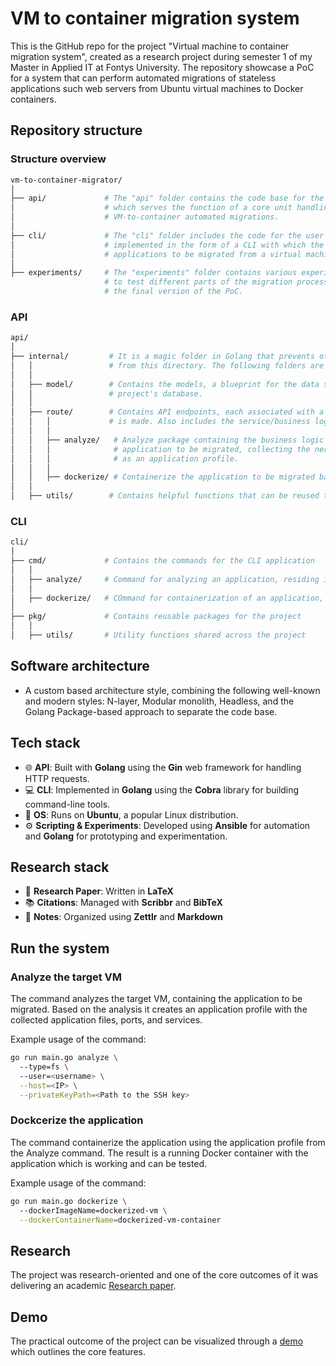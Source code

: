 # VM to container migration system

This is the GitHub repo for the project "Virtual machine to container migration system", created as a research project during semester 1 of my Master in Applied IT at Fontys University. The repository showcase a PoC for a system that can perform automated migrations of stateless applications such web servers from Ubuntu virtual machines to Docker containers.

## Repository structure

### Structure overview

```sh
vm-to-container-migrator/
│
├── api/             # The "api" folder contains the code base for the back-end API part of the project, 
│                    # which serves the function of a core unit handling the business logic to perform 
│                    # VM-to-container automated migrations.
│
├── cli/             # The "cli" folder includes the code for the user interface of the system, 
│                    # implemented in the form of a CLI with which the user can interact to ask certain 
│                    # applications to be migrated from a virtual machine to a Docker container.
│
├── experiments/     # The "experiments" folder contains various experiments developed during the project 
                     # to test different parts of the migration process and also learn before assembling 
                     # the final version of the PoC.
```

### API

```sh
api/
│
├── internal/         # It is a magic folder in Golang that prevents other projects from importing code 
│   │                 # from this directory. The following folders are placed here:
│   │
│   ├── model/        # Contains the models, a blueprint for the data structures that are part of the 
│   │                 # project's database.
│   │
│   ├── route/        # Contains API endpoints, each associated with a function executed when a request 
│   │   │             # is made. Also includes the service/business logic in separate functions.
│   │   │
│   │   ├── analyze/   # Analyze package containing the business logic and endpoints for analyzing an 
│   │   │              # application to be migrated, collecting the necessary data and outputting it 
│   │   │              # as an application profile.
│   │   │
│   │   ├── dockerize/ # Containerize the application to be migrated based on the application profile.
│   │
│   ├── utils/        # Contains helpful functions that can be reused throughout the code.

```

### CLI

```sh
cli/
│
├── cmd/             # Contains the commands for the CLI application
│   │
│   ├── analyze/     # Command for analyzing an application, residing in a VM, to collect the application data and construct an application profile with it
│   │
│   ├── dockerize/   # COmmand for containerization of an application, residing in a VM, based on the application profile, created by the analysis on the target VM
│
├── pkg/             # Contains reusable packages for the project
│   │
│   ├── utils/       # Utility functions shared across the project
```

## Software architecture

- A custom based architecture style, combining the following well-known and modern styles: N-layer, Modular monolith, Headless, and the Golang Package-based approach to separate the code base.

## Tech stack

- 🌐 **API**: Built with **Golang** using the **Gin** web framework for handling HTTP requests.
- 💻 **CLI**: Implemented in **Golang** using the **Cobra** library for building command-line tools.
- 🐧 **OS**: Runs on **Ubuntu**, a popular Linux distribution.
- ⚙️ **Scripting & Experiments**: Developed using **Ansible** for automation and **Golang** for prototyping and experimentation.

## Research stack

- 📄 **Research Paper**: Written in **LaTeX**
- 📚 **Citations**: Managed with **Scribbr** and **BibTeX**
- 📝 **Notes**: Organized using **Zettlr** and **Markdown**

## Run the system

### Analyze the target VM

The command analyzes the target VM, containing the application to be migrated. Based on the analysis it creates an application profile with the collected application files, ports, and services.

Example usage of the command:

```sh
go run main.go analyze \      
  --type=fs \                      
  --user=<username> \
  --host=<IP> \
  --privateKeyPath=<Path to the SSH key>
```

### Dockcerize the application

The command containerize the application using the application profile from the Analyze command. The result is a running Docker container with the application which is working and can be tested.

Example usage of the command:

```sh
go run main.go dockerize \      
  --dockerImageName=dockerized-vm \
  --dockerContainerName=dockerized-vm-container
```

## Research

The project was research-oriented and one of the core outcomes of it was delivering an academic [Research paper](./Research-paper.pdf).

## Demo

The practical outcome of the project can be visualized through a [demo](./Demo.mp4) which outlines the core features.

